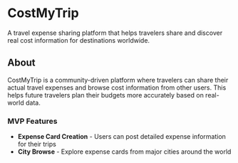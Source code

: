 # CostMyTrip

A travel expense sharing platform that helps travelers share and discover real cost information for destinations worldwide.

## About

CostMyTrip is a community-driven platform where travelers can share their actual travel expenses and browse cost information from other users. This helps future travelers plan their budgets more accurately based on real-world data.

### MVP Features

- **Expense Card Creation** - Users can post detailed expense information for their trips
- **City Browse** - Explore expense cards from major cities around the world
